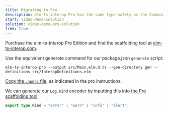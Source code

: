 ```yaml
---
title: Migrating to Pro
description: elm-ts-interop Pro has the same type-safety as the Community Edition, but with some added convenience.
start: video-demo-solution
solution: video-demo-pro-solution
free: true
---
```


Purchase the elm-ts-interop Pro Edition and find the scaffolding tool at [elm-ts-interop.com](https://elm-ts-interop.com/).

Use the equivalent generate command for our package.json `generate` script:

```shell
elm-ts-interop-pro --output src/Main.elm.d.ts --gen-directory gen --definitions src/InteropDefinitions.elm
```

[Copy the `.npmrc` file](https://github.com/dillonkearns/elm-ts-interop-starter/tree/pro), as indicated in the pro instructions.

We can generate our `Log.Kind` encoder by inputting this into [the Pro scaffolding tool](https://elm-ts-interop.com/ts-to-elm/):

```typescript
export type Kind = "error" | "warn" | "info" | "alert";
```
